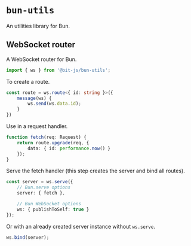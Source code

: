 # `bun-utils`
An utilities library for Bun.

## WebSocket router
A WebSocket router for Bun.
```ts
import { ws } from '@bit-js/bun-utils';
```

To create a route.
```ts
const route = ws.route<{ id: string }>({
    message(ws) {
        ws.send(ws.data.id);
    }
})
```

Use in a request handler.
```ts
function fetch(req: Request) {
    return route.upgrade(req, { 
        data: { id: performance.now() } 
    });
}
```

Serve the fetch handler (this step creates the server and bind all routes).
```ts
const server = ws.serve({
    // Bun.serve options
    server: { fetch },

    // Bun WebSocket options
    ws: { publishToSelf: true }
});
```

Or with an already created server instance without `ws.serve`.
```ts
ws.bind(server);
```
